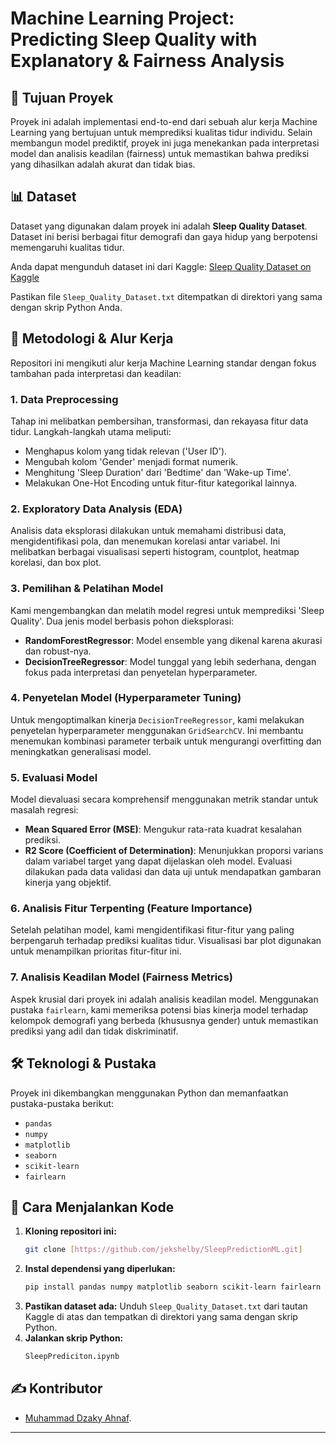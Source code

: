 # Machine Learning Project: Predicting Sleep Quality with Explanatory & Fairness Analysis

## 🎯 Tujuan Proyek

Proyek ini adalah implementasi end-to-end dari sebuah alur kerja Machine Learning yang bertujuan untuk memprediksi kualitas tidur individu. Selain membangun model prediktif, proyek ini juga menekankan pada interpretasi model dan analisis keadilan (fairness) untuk memastikan bahwa prediksi yang dihasilkan adalah akurat dan tidak bias.

## 📊 Dataset

Dataset yang digunakan dalam proyek ini adalah **Sleep Quality Dataset**. Dataset ini berisi berbagai fitur demografi dan gaya hidup yang berpotensi memengaruhi kualitas tidur.

Anda dapat mengunduh dataset ini dari Kaggle:
[Sleep Quality Dataset on Kaggle](https://www.kaggle.com/datasets/hedyma/sleep-quality-dataset)

Pastikan file `Sleep_Quality_Dataset.txt` ditempatkan di direktori yang sama dengan skrip Python Anda.

## 🚀 Metodologi & Alur Kerja

Repositori ini mengikuti alur kerja Machine Learning standar dengan fokus tambahan pada interpretasi dan keadilan:

### 1. Data Preprocessing
Tahap ini melibatkan pembersihan, transformasi, dan rekayasa fitur data tidur. Langkah-langkah utama meliputi:
- Menghapus kolom yang tidak relevan ('User ID').
- Mengubah kolom 'Gender' menjadi format numerik.
- Menghitung 'Sleep Duration' dari 'Bedtime' dan 'Wake-up Time'.
- Melakukan One-Hot Encoding untuk fitur-fitur kategorikal lainnya.

### 2. Exploratory Data Analysis (EDA)
Analisis data eksplorasi dilakukan untuk memahami distribusi data, mengidentifikasi pola, dan menemukan korelasi antar variabel. Ini melibatkan berbagai visualisasi seperti histogram, countplot, heatmap korelasi, dan box plot.

### 3. Pemilihan & Pelatihan Model
Kami mengembangkan dan melatih model regresi untuk memprediksi 'Sleep Quality'. Dua jenis model berbasis pohon dieksplorasi:
- **RandomForestRegressor**: Model ensemble yang dikenal karena akurasi dan robust-nya.
- **DecisionTreeRegressor**: Model tunggal yang lebih sederhana, dengan fokus pada interpretasi dan penyetelan hyperparameter.

### 4. Penyetelan Model (Hyperparameter Tuning)
Untuk mengoptimalkan kinerja `DecisionTreeRegressor`, kami melakukan penyetelan hyperparameter menggunakan `GridSearchCV`. Ini membantu menemukan kombinasi parameter terbaik untuk mengurangi overfitting dan meningkatkan generalisasi model.

### 5. Evaluasi Model
Model dievaluasi secara komprehensif menggunakan metrik standar untuk masalah regresi:
- **Mean Squared Error (MSE)**: Mengukur rata-rata kuadrat kesalahan prediksi.
- **R2 Score (Coefficient of Determination)**: Menunjukkan proporsi varians dalam variabel target yang dapat dijelaskan oleh model.
Evaluasi dilakukan pada data validasi dan data uji untuk mendapatkan gambaran kinerja yang objektif.

### 6. Analisis Fitur Terpenting (Feature Importance)
Setelah pelatihan model, kami mengidentifikasi fitur-fitur yang paling berpengaruh terhadap prediksi kualitas tidur. Visualisasi bar plot digunakan untuk menampilkan prioritas fitur-fitur ini.

### 7. Analisis Keadilan Model (Fairness Metrics)
Aspek krusial dari proyek ini adalah analisis keadilan model. Menggunakan pustaka `fairlearn`, kami memeriksa potensi bias kinerja model terhadap kelompok demografi yang berbeda (khususnya gender) untuk memastikan prediksi yang adil dan tidak diskriminatif.

## 🛠️ Teknologi & Pustaka

Proyek ini dikembangkan menggunakan Python dan memanfaatkan pustaka-pustaka berikut:
-   `pandas`
-   `numpy`
-   `matplotlib`
-   `seaborn`
-   `scikit-learn`
-   `fairlearn`

## 🚀 Cara Menjalankan Kode

1.  **Kloning repositori ini:**
    ```bash
    git clone [https://github.com/jekshelby/SleepPredictionML.git]
    ```
2.  **Instal dependensi yang diperlukan:**
    ```bash
    pip install pandas numpy matplotlib seaborn scikit-learn fairlearn
    ```
3.  **Pastikan dataset ada:** Unduh `Sleep_Quality_Dataset.txt` dari tautan Kaggle di atas dan tempatkan di direktori yang sama dengan skrip Python.
4.  **Jalankan skrip Python:**
    ```bash
    SleepPrediciton.ipynb
    ```
    
## ✍️ Kontributor

- [Muhammad Dzaky Ahnaf](https://github.com/jekshelby).

---
